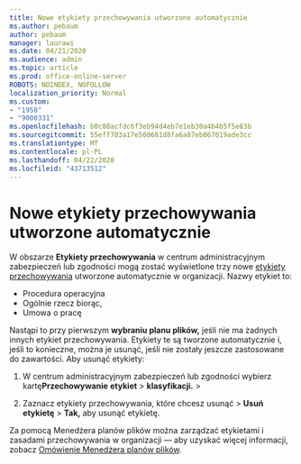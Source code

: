 ```yaml
---
title: Nowe etykiety przechowywania utworzone automatycznie
ms.author: pebaum
author: pebaum
manager: laurawi
ms.date: 04/21/2020
ms.audience: admin
ms.topic: article
ms.prod: office-online-server
ROBOTS: NOINDEX, NOFOLLOW
localization_priority: Normal
ms.custom:
- "1958"
- "9000331"
ms.openlocfilehash: b0c88acfdc6f3eb94d4eb7e1eb30a4b4b5f5e83b
ms.sourcegitcommit: 55eff703a17e500681d8fa6a87eb067019ade3cc
ms.translationtype: MT
ms.contentlocale: pl-PL
ms.lasthandoff: 04/22/2020
ms.locfileid: "43713512"
---
```

# <a name="new-retention-labels-created-automatically"></a>Nowe etykiety przechowywania utworzone automatycznie

W obszarze **Etykiety przechowywania** w centrum administracyjnym zabezpieczeń lub zgodności mogą zostać wyświetlone trzy nowe [etykiety przechowywania](https://docs.microsoft.com/office365/securitycompliance/file-plan-manager#default-retention-labels-and-label-policy) utworzone automatycznie w organizacji. Nazwy etykiet to:

- Procedura operacyjna
- Ogólnie rzecz biorąc,
- Umowa o pracę

Nastąpi to przy pierwszym **wybraniu planu plików,** jeśli nie ma żadnych innych etykiet przechowywania. Etykiety te są tworzone automatycznie i, jeśli to konieczne, można je usunąć, jeśli nie zostały jeszcze zastosowane do zawartości. Aby usunąć etykiety:

1. W centrum administracyjnym zabezpieczeń lub zgodności wybierz kartę**Przechowywanie** **etykiet** >  **klasyfikacji.** > 

1. Zaznacz etykiety przechowywania, które chcesz usunąć > **Usuń etykietę** > **Tak,** aby usunąć etykietę.

Za pomocą Menedżera planów plików można zarządzać etykietami i zasadami przechowywania w organizacji — aby uzyskać więcej informacji, zobacz [Omówienie Menedżera planów plików](https://docs.microsoft.com/office365/securitycompliance/file-plan-manager).